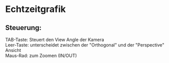 # Echtzeitgrafik

## Steuerung:

TAB-Taste: Steuert den View Angle der Kamera  
Leer-Taste: unterscheidet zwischen der "Orthogonal" und der "Perspective" Ansicht  
Maus-Rad: zum Zoomen (IN/OUT)  
